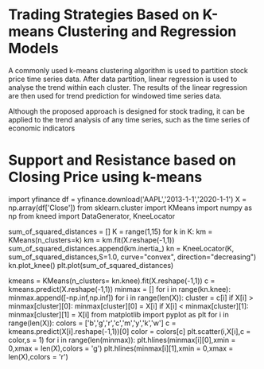 # Trading Strategies Based on K-means Clustering and Regression Models

A commonly used k-means clustering algorithm is used to partition stock price time series data. After data partition, linear regression is used to analyse
the trend within each cluster. The results of the linear regression are then used for trend prediction for windowed time series data.

 Although the proposed approach is designed for stock trading, it can be applied to the trend analysis of any time series,
such as the time series of economic indicators

# Support and Resistance based on Closing Price using k-means

import yfinance
df = yfinance.download('AAPL','2013-1-1','2020-1-1')
X = np.array(df['Close'])
from sklearn.cluster import KMeans
import numpy as np
from kneed import DataGenerator, KneeLocator
    
sum_of_squared_distances = []
K = range(1,15)
for k in K:
    km = KMeans(n_clusters=k)
    km = km.fit(X.reshape(-1,1))
    sum_of_squared_distances.append(km.inertia_)
kn = KneeLocator(K, sum_of_squared_distances,S=1.0, curve="convex", direction="decreasing")
kn.plot_knee()
plt.plot(sum_of_squared_distances)

kmeans = KMeans(n_clusters= kn.knee).fit(X.reshape(-1,1))
c = kmeans.predict(X.reshape(-1,1))
minmax = []
for i in range(kn.knee):
    minmax.append([-np.inf,np.inf])
for i in range(len(X)):
    cluster = c[i]
    if X[i] > minmax[cluster][0]:
        minmax[cluster][0] = X[i]
    if X[i] < minmax[cluster][1]:
        minmax[cluster][1] = X[i]
from matplotlib import pyplot as plt
for i in range(len(X)):
    colors = ['b','g','r','c','m','y','k','w']
    c = kmeans.predict(X[i].reshape(-1,1))[0]
    color = colors[c]
    plt.scatter(i,X[i],c = color,s = 1)
for i in range(len(minmax)):
    plt.hlines(minmax[i][0],xmin = 0,xmax = len(X),colors = 'g')
    plt.hlines(minmax[i][1],xmin = 0,xmax = len(X),colors = 'r')        
[](!https://towardsdatascience.com/using-k-means-clustering-to-create-support-and-resistance-b13fdeeba12)
